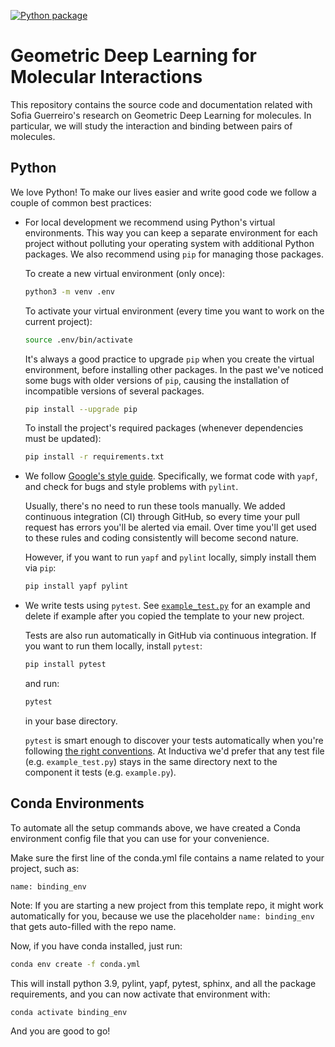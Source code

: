 [![Python package](https://github.com/inductiva/molecules-binding/actions/workflows/python-package.yml/badge.svg)](https://github.com/inductiva/molecules-binding/actions/workflows/python-package.yml)

# Geometric Deep Learning for Molecular Interactions

This repository contains the source code and documentation related with Sofia Guerreiro's 
research on Geometric Deep Learning for molecules. In particular, we will study the interaction
and binding between pairs of molecules.

## Python

We love Python! To make our lives easier and write good code we follow a couple
of common best practices:

* For local development we recommend using Python's virtual environments. This
  way you can keep a separate environment for each project without polluting
  your operating system with additional Python packages. We also recommend using
  `pip` for managing those packages.

  To create a new virtual environment (only once):

  ```bash
  python3 -m venv .env
  ```

  To activate your virtual environment (every time you want to work on the
  current project):

  ```bash
  source .env/bin/activate 
  ```

  It's always a good practice to upgrade `pip` when you create the virtual environment, before installing other packages. In the past we've noticed some
  bugs with older versions of `pip`, causing the installation of incompatible
  versions of several packages.

  ```bash
  pip install --upgrade pip
  ```

  To install the project's required packages (whenever dependencies must be
  updated):

  ```bash
  pip install -r requirements.txt
  ```

* We follow
  [Google's style guide](https://google.github.io/styleguide/pyguide.html).
  Specifically, we format code with `yapf`, and check for bugs and style
  problems with `pylint`.

  Usually, there's no need to run these tools manually. We added continuous
  integration (CI) through GitHub, so every time your pull request has errors
  you'll be alerted via email. Over time you'll get used to these rules and
  coding consistently will become second nature.

  However, if you want to run `yapf` and `pylint` locally, simply install them
  via `pip`:

  ```bash
  pip install yapf pylint
  ```

* We write tests using `pytest`. See [`example_test.py`](example_test.py) for an
  example and delete if example after you copied the template to your new
  project.

  Tests are also run automatically in GitHub via continuous integration. If you
  want to run them locally, install `pytest`:

  ```bash
  pip install pytest
  ```

  and run:

  ```bash
  pytest
  ```

  in your base directory.

  `pytest` is smart enough to discover your tests automatically when you're
  following
  [the right conventions](https://docs.pytest.org/en/stable/goodpractices.html#conventions-for-python-test-discovery). At Inductiva we'd prefer that any
  test file (e.g. `example_test.py`) stays in the same directory next to the
  component it tests (e.g. `example.py`).


## Conda Environments

To automate all the setup commands above, we have created a Conda
environment config file that you can use for your convenience.

Make sure the first line of the conda.yml file contains a name related to 
your project, such as:

```
name: binding_env
```

Note: If you are starting a new project from this template repo, it might work 
automatically for you, because we use the placeholder `name: binding_env`
that gets auto-filled with the repo name.

Now, if you have conda installed, just run:

```bash
conda env create -f conda.yml
```

This will install python 3.9, pylint, yapf, pytest, sphinx, and all the 
package requirements, and you can now activate that environment with:

```bash
conda activate binding_env
```

And you are good to go!
